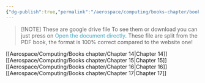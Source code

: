 ```yaml
---
{"dg-publish":true,"permalink":"/aerospace/computing/books-chapter/book-chapters/","noteIcon":"","created":"2025-10-05T23:30:54.211-04:00"}
---
```



> [!NOTE] These are google drive file
> To see them or download you can just press on <font color="#4bacc6">Open the document directly</font>. 
> These file are split from the PDF book, the format is 100% correct compared to the website one!

[[Aerospace/Computing/Books chapter/Chapter 14\|Chapter 14]]
[[Aerospace/Computing/Books chapter/Chapter 15\|Chapter 15]]
[[Aerospace/Computing/Books chapter/Chapter 16\|Chapter 16]]
[[Aerospace/Computing/Books chapter/Chapter 17\|Chapter 17]]


